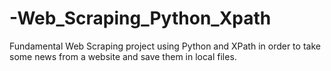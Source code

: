 # -Web_Scraping_Python_Xpath
Fundamental Web Scraping project using Python and XPath in order to take some news from a website and save them in local files. 
